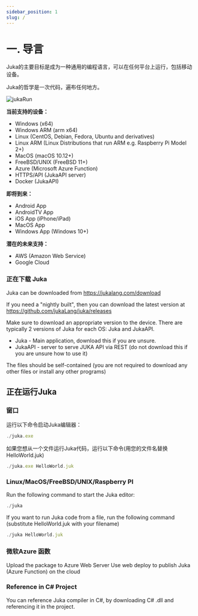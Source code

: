 ```yaml
---
sidebar_position: 1
slug: /
---
```


# 一. 导言

Juka的主要目标是成为一种通用的编程语言，可以在任何平台上运行，包括移动设备。

Juka的哲学是一次代码，遍布任何地方。

![jukaRun](https://user-images.githubusercontent.com/11934545/171545920-02493491-fa44-40d6-9a5b-46b2f90f8301.gif)

__当前支持的设备：__
- Windows (x64)
- Windows ARM (arm x64)
- Linux (CentOS, Debian, Fedora, Ubuntu and derivatives)
- Linux ARM (Linux Distributions that run ARM e.g. Raspberry Pi Model 2+)
- MacOS (macOS 10.12+)
- FreeBSD/UNIX (FreeBSD 11+)
- Azure (Microsoft Azure Function)
- HTTPS/API (JukaAPI server)
- Docker (JukaAPI)

__即将到来：__
- Android App
- AndroidTV App
- iOS App (iPhone/iPad)
- MacOS App
- Windows App (Windows 10+)

__潜在的未来支持：__
- AWS (Amazon Web Service)
- Google Cloud


### 正在下载 Juka
Juka can be downloaded from https://jukalang.com/download

If you need a "nightly built", then you can download the latest version at https://github.com/jukaLang/juka/releases

Make sure to download an appropriate version to the device. There are typically 2 versions of Juka for each OS: Juka and JukaAPI.
- Juka - Main application, download this if you are unsure.
- JukaAPI - server to serve JUKA API via REST (do not download this if you are unsure how to use it)

The files should be self-contained (you are not required to download any other files or install any other programs)

## 正在运行Juka

### 窗口

运行以下命令启动Juka编辑器：

```jsx
./juka.exe
```

如果您想从一个文件运行Juka代码，运行以下命令(用您的文件名替换HelloWorld.juk)

```jsx
./juka.exe HelloWorld.juk
```

### Linux/MacOS/FreeBSD/UNIX/Raspberry PI

Run the following command to start the Juka editor:
```jsx
./juka
```

If you want to run Juka code from a file, run the following command (substitute HelloWorld.juk with your filename)

```jsx
./juka HelloWorld.juk
```


### 微软Azure 函数

Upload the package to Azure Web Server Use web deploy to publish Juka (Azure Function) on the cloud

### Reference in C# Project

You can reference Juka compiler in C#, by downloading C# .dll and referencing it in the project.
